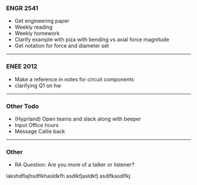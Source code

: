 ### ENGR 2541
- Get engineering paper
- Weekly reading
- Weekly homework
- Clarify example with piza with bending vs axial force magnitude
- Get notation for force and diameter set

***

### ENEE 2012
- Make a reference in notes for circuit components
- clarifying Q1 on hw

***

### Other Todo
- (Hyprland) Open teams and slack along with beeper
- Input Office hours
- Message Callie back

***

### Other
- RA Question: Are you more of a talker or listener?


lakshdflajhsdflkhasldkfh
asdlkfjasldkfj
asdlfkasdlfkj
